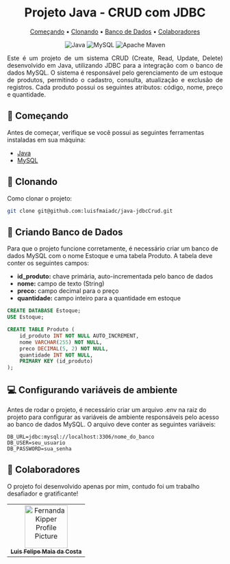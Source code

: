 <h1 style="text-align: center;">Projeto Java - CRUD com JDBC</h1>
<p style="text-align: center;">
 <a href="#started">Começando</a> • 
  <a href="#cloning">Clonando</a> •
 <a href="#creating">Banco de Dados</a> •
 <a href="#colab">Colaboradores</a>
</p>

<div style="text-align: center;">
    <img src="https://img.shields.io/badge/java-%23ED8B00.svg?style=for-the-badge&logo=openjdk&logoColor=white" alt="Java" />
    <img src="https://img.shields.io/badge/mysql-4479A1.svg?style=for-the-badge&logo=mysql&logoColor=white" alt="MySQL" />
    <img src="https://img.shields.io/badge/Apache%20Maven-C71A36?style=for-the-badge&logo=Apache%20Maven&logoColor=white" alt="Apache Maven" />
</div>

<p style="text-align: justify;">Este é um projeto de um sistema CRUD (Create, Read, Update, Delete) desenvolvido em Java, utilizando JDBC para a integração com o banco de dados MySQL. O sistema é responsável pelo gerenciamento de um estoque de produtos, permitindo o cadastro, consulta, atualização e exclusão de registros. Cada produto possui os seguintes atributos: código, nome, preço e quantidade.</p>

<h2 id="started">🚀 Começando</h2>

Antes de começar, verifique se você possui as seguintes ferramentas instaladas em sua máquina:

- [Java](https://www.oracle.com/java/technologies/downloads/#java22)
- [MySQL](https://dev.mysql.com/downloads/installer/)

<h2>👾 Clonando</h2>

Como clonar o projeto:
```bash
git clone git@github.com:luisfmaiadc/java-jdbcCrud.git
```

<h2 id="cloning">💾 Criando Banco de Dados</h2>
Para que o projeto funcione corretamente, é necessário criar um banco de dados MySQL com o nome Estoque e uma tabela Produto. A tabela deve conter os seguintes campos:

- <b>id_produto:</b> chave primária, auto-incrementada pelo banco de dados
- <b>nome:</b> campo de texto (String)
- <b>preco:</b> campo decimal para o preço 
- <b>quantidade:</b> campo inteiro para a quantidade em estoque

```SQL
CREATE DATABASE Estoque;
USE Estoque;

CREATE TABLE Produto (
    id_produto INT NOT NULL AUTO_INCREMENT,
    nome VARCHAR(255) NOT NULL,
    preco DECIMAL(5, 2) NOT NULL,
    quantidade INT NOT NULL,
    PRIMARY KEY (id_produto)
);
```

<h2 id="creating">💻 Configurando variáveis de ambiente</h2>

Antes de rodar o projeto, é necessário criar um arquivo .env na raiz do projeto para configurar as variáveis de ambiente responsáveis pelo acesso ao banco de dados MySQL. O arquivo deve conter as seguintes variáveis:

```env
DB_URL=jdbc:mysql://localhost:3306/nome_do_banco
DB_USER=seu_usuario
DB_PASSWORD=sua_senha
```

<h2 id="colab">🤝 Colaboradores</h2>
O projeto foi desenvolvido apenas por mim, contudo foi um trabalho desafiador e gratificante!
<table>
  <tr>
    <td align="center">
      <a href="#">
        <img src="https://avatars.githubusercontent.com/u/168129517?v=4&size=64" width="100px;" alt="Fernanda Kipper Profile Picture"/><br>
        <sub>
          <b>Luis Felipe Maia da Costa</b>
        </sub>
      </a>
    </td>
  </tr>
</table>



